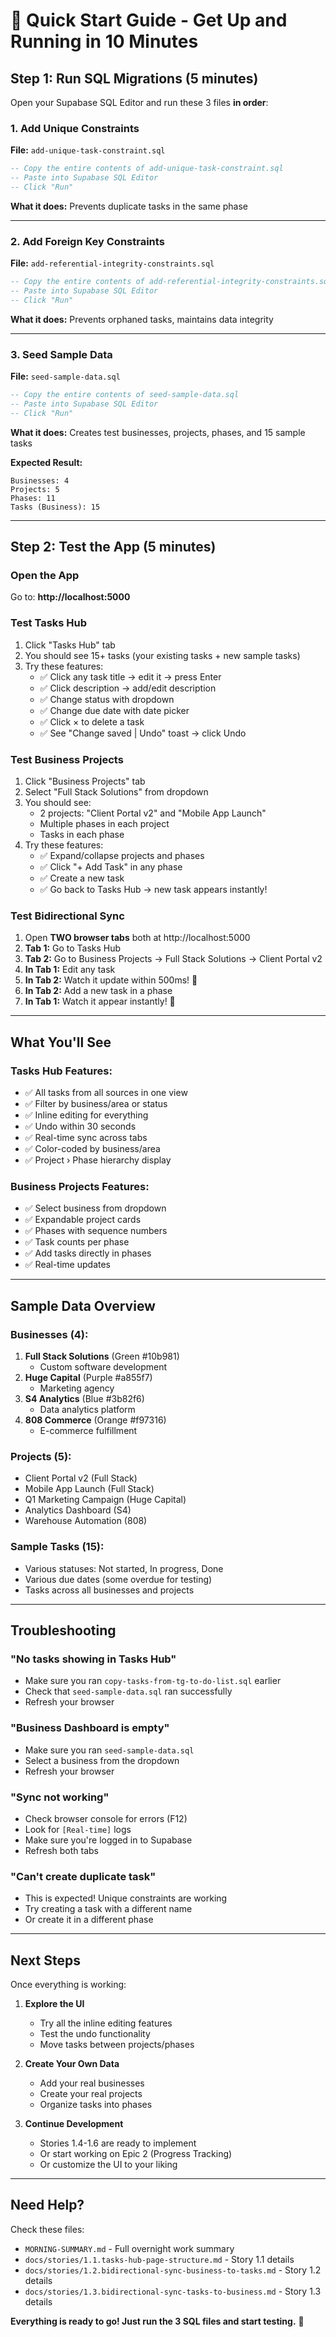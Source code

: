 # 🚀 Quick Start Guide - Get Up and Running in 10 Minutes

## Step 1: Run SQL Migrations (5 minutes)

Open your Supabase SQL Editor and run these 3 files **in order**:

### 1. Add Unique Constraints
**File:** `add-unique-task-constraint.sql`
```sql
-- Copy the entire contents of add-unique-task-constraint.sql
-- Paste into Supabase SQL Editor
-- Click "Run"
```
**What it does:** Prevents duplicate tasks in the same phase

---

### 2. Add Foreign Key Constraints
**File:** `add-referential-integrity-constraints.sql`
```sql
-- Copy the entire contents of add-referential-integrity-constraints.sql
-- Paste into Supabase SQL Editor
-- Click "Run"
```
**What it does:** Prevents orphaned tasks, maintains data integrity

---

### 3. Seed Sample Data
**File:** `seed-sample-data.sql`
```sql
-- Copy the entire contents of seed-sample-data.sql
-- Paste into Supabase SQL Editor
-- Click "Run"
```
**What it does:** Creates test businesses, projects, phases, and 15 sample tasks

**Expected Result:**
```
Businesses: 4
Projects: 5
Phases: 11
Tasks (Business): 15
```

---

## Step 2: Test the App (5 minutes)

### Open the App
Go to: **http://localhost:5000**

### Test Tasks Hub
1. Click "Tasks Hub" tab
2. You should see 15+ tasks (your existing tasks + new sample tasks)
3. Try these features:
   - ✅ Click any task title → edit it → press Enter
   - ✅ Click description → add/edit description
   - ✅ Change status with dropdown
   - ✅ Change due date with date picker
   - ✅ Click × to delete a task
   - ✅ See "Change saved | Undo" toast → click Undo

### Test Business Projects
1. Click "Business Projects" tab
2. Select "Full Stack Solutions" from dropdown
3. You should see:
   - 2 projects: "Client Portal v2" and "Mobile App Launch"
   - Multiple phases in each project
   - Tasks in each phase
4. Try these features:
   - ✅ Expand/collapse projects and phases
   - ✅ Click "+ Add Task" in any phase
   - ✅ Create a new task
   - ✅ Go back to Tasks Hub → new task appears instantly!

### Test Bidirectional Sync
1. Open **TWO browser tabs** both at http://localhost:5000
2. **Tab 1:** Go to Tasks Hub
3. **Tab 2:** Go to Business Projects → Full Stack Solutions → Client Portal v2
4. **In Tab 1:** Edit any task
5. **In Tab 2:** Watch it update within 500ms! 🎉
6. **In Tab 2:** Add a new task in a phase
7. **In Tab 1:** Watch it appear instantly! 🎉

---

## What You'll See

### Tasks Hub Features:
- ✅ All tasks from all sources in one view
- ✅ Filter by business/area or status
- ✅ Inline editing for everything
- ✅ Undo within 30 seconds
- ✅ Real-time sync across tabs
- ✅ Color-coded by business/area
- ✅ Project › Phase hierarchy display

### Business Projects Features:
- ✅ Select business from dropdown
- ✅ Expandable project cards
- ✅ Phases with sequence numbers
- ✅ Task counts per phase
- ✅ Add tasks directly in phases
- ✅ Real-time updates

---

## Sample Data Overview

### Businesses (4):
1. **Full Stack Solutions** (Green #10b981)
   - Custom software development
2. **Huge Capital** (Purple #a855f7)
   - Marketing agency
3. **S4 Analytics** (Blue #3b82f6)
   - Data analytics platform
4. **808 Commerce** (Orange #f97316)
   - E-commerce fulfillment

### Projects (5):
- Client Portal v2 (Full Stack)
- Mobile App Launch (Full Stack)
- Q1 Marketing Campaign (Huge Capital)
- Analytics Dashboard (S4)
- Warehouse Automation (808)

### Sample Tasks (15):
- Various statuses: Not started, In progress, Done
- Various due dates (some overdue for testing)
- Tasks across all businesses and projects

---

## Troubleshooting

### "No tasks showing in Tasks Hub"
- Make sure you ran `copy-tasks-from-tg-to-do-list.sql` earlier
- Check that `seed-sample-data.sql` ran successfully
- Refresh your browser

### "Business Dashboard is empty"
- Make sure you ran `seed-sample-data.sql`
- Select a business from the dropdown
- Refresh your browser

### "Sync not working"
- Check browser console for errors (F12)
- Look for `[Real-time]` logs
- Make sure you're logged in to Supabase
- Refresh both tabs

### "Can't create duplicate task"
- This is expected! Unique constraints are working
- Try creating a task with a different name
- Or create it in a different phase

---

## Next Steps

Once everything is working:

1. **Explore the UI**
   - Try all the inline editing features
   - Test the undo functionality
   - Move tasks between projects/phases

2. **Create Your Own Data**
   - Add your real businesses
   - Create your real projects
   - Organize tasks into phases

3. **Continue Development**
   - Stories 1.4-1.6 are ready to implement
   - Or start working on Epic 2 (Progress Tracking)
   - Or customize the UI to your liking

---

## Need Help?

Check these files:
- `MORNING-SUMMARY.md` - Full overnight work summary
- `docs/stories/1.1.tasks-hub-page-structure.md` - Story 1.1 details
- `docs/stories/1.2.bidirectional-sync-business-to-tasks.md` - Story 1.2 details
- `docs/stories/1.3.bidirectional-sync-tasks-to-business.md` - Story 1.3 details

**Everything is ready to go! Just run the 3 SQL files and start testing.** 🎉
